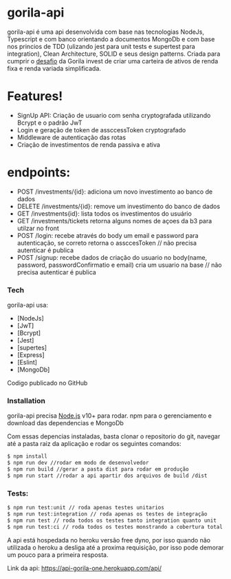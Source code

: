 # gorila-api

gorila-api é uma api desenvolvida com base nas tecnologias NodeJs, Typescript e com banco orientando a documentos MongoDb e com base nos princios de TDD (ulizando jest para unit tests e supertest para integration), Clean Architecture, SOLID e seus design patterns. Criada para cumprir o [desafio](https://www.notion.so/Teste-Gorila-Full-Stack-J-nior-e-Pleno-d5e1b497ff64430ab6bb50aa988e2429) da Gorila invest de criar uma carteira de ativos de renda fixa e renda variada simplificada.

# Features!
  - SignUp API: Criação de usuario com senha cryptografada utilizando Bcrypt e o padrão JwT
  - Login e geração de token de assccessToken cryptografado
  - Middleware de autenticação das rotas
  - Criação de investimentos de renda passiva e ativa
  
# endpoints:
  - POST /investments/{id}:  adiciona um novo investimento ao banco de dados
  - DELETE /investments/{id}: remove um investimento do banco de dados
  - GET /investments{id}: lista todos os investimentos do usuário
  - GET /investments/tickets retorna alguns nomes de açoes da b3 para utilzar no front
  - POST /login: recebe através do body um email e password para autenticação, se correto retorna o assccesToken // não precisa autenticar é publica
  - POST /signup: recebe dados de criação do usuario no body(name, password, passwordConfirmatio e email) cria um usuario na base // não precisa autenticar é publica

### Tech

gorila-api usa:

* [NodeJs]
* [JwT]
* [Bcrypt]
* [Jest]
* [supertes]
* [Express]
* [Eslint]
* [MongoDb]

Codigo publicado no GitHub

### Installation

gorila-api precisa [Node.js](https://nodejs.org/) v10+ para rodar.
npm para o gerenciamento e download das dependencias e MongoDb

Com essas depencias instaladas, basta clonar o repositorio do git, navegar até a pasta raiz da aplicação e rodar os seguintes comandos:

```sh
$ npm install
$ npm run dev //rodar em modo de desenvolvedor
$ npm run build //gerar a pasta dist para rodar em produção
$ npm run start //rodar a api apartir dos arquivos de build /dist
```

### Tests:

```sh
$ npm run test:unit // roda apenas testes unitarios
$ npm run test:integration // roda apenas os testes de integração
$ npm run test // roda todos os testes tanto integration quanto unit
$ npm run test:ci // roda todos os testes monstrando a cobertura total
```

A api está hospedada no heroku versão free dyno, por isso quando não utilizada o heroku a desliga até a proxima requisição, por isso pode demorar um pouco para a primeira resposta.

Link da api: https://api-gorila-one.herokuapp.com/api/
